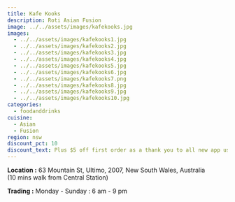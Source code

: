 ```yaml
---
title: Kafe Kooks
description: Roti Asian Fusion
image: ../../assets/images/kafekooks.jpg
images:
  - ../../assets/images/kafekooks1.jpg
  - ../../assets/images/kafekooks2.jpg
  - ../../assets/images/kafekooks3.jpg
  - ../../assets/images/kafekooks4.jpg
  - ../../assets/images/kafekooks5.jpg
  - ../../assets/images/kafekooks6.jpg
  - ../../assets/images/kafekooks7.png
  - ../../assets/images/kafekooks8.jpg
  - ../../assets/images/kafekooks9.jpg
  - ../../assets/images/kafekooks10.jpg
categories:
  - foodanddrinks
cuisine:
  - Asian
  - Fusion
region: nsw
discount_pct: 10
discount_text: Plus $5 off first order as a thank you to all new app users
---
```


**Location :** 63 Mountain St, Ultimo, 2007, New South Wales, Australia\
(10 mins walk from Central Station)

**Trading :** Monday - Sunday : 6 am - 9 pm
